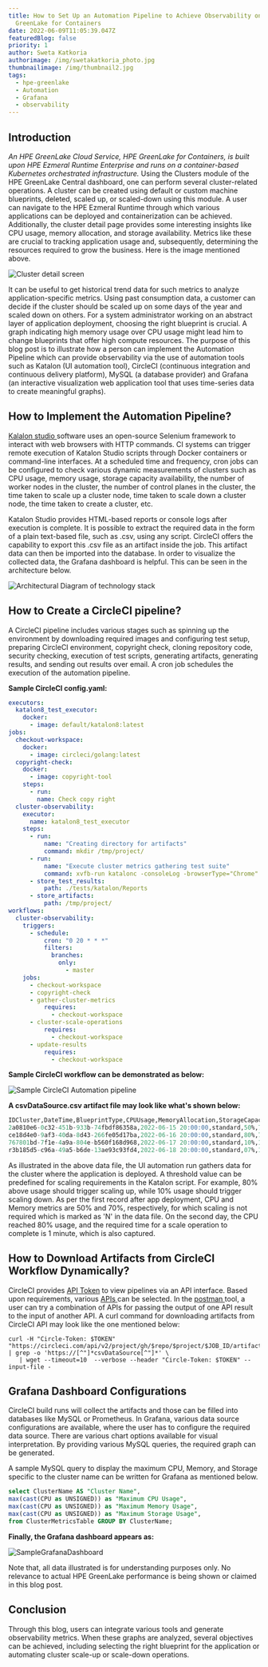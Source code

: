 ```yaml
---
title: How to Set Up an Automation Pipeline to Achieve Observability on HPE
  GreenLake for Containers
date: 2022-06-09T11:05:39.047Z
featuredBlog: false
priority: 1
author: Sweta Katkoria
authorimage: /img/swetakatkoria_photo.jpg
thumbnailimage: /img/thumbnail2.jpg
tags:
  - hpe-greenlake
  - Automation
  - Grafana
  - observability
---
```

## Introduction

*An HPE GreenLake Cloud Service, HPE GreenLake for Containers, is built upon HPE Ezmeral Runtime Enterprise and runs on a container-based Kubernetes orchestrated infrastructure.* Using the Clusters module of the HPE GreenLake Central dashboard, one can perform several cluster-related operations. A cluster can be created using default or custom machine blueprints, deleted, scaled up, or scaled-down using this module. A user can navigate to the HPE Ezmeral Runtime through which various applications can be deployed and containerization can be achieved. Additionally, the cluster detail page provides some interesting insights like CPU usage, memory allocation, and storage availability. Metrics like these are crucial to tracking application usage and, subsequently, determining the resources required to grow the business. Here is the image mentioned above.

![Cluster detail screen](/img/cluster-detail.jpg "Cluster detail screen")

It can be useful to get historical trend data for such metrics to analyze application-specific metrics. Using past consumption data, a customer can decide if the cluster should be scaled up on some days of the year and scaled down on others. For a system administrator working on an abstract layer of application deployment, choosing the right blueprint is crucial. A graph indicating high memory usage over CPU usage might lead him to change blueprints that offer high compute resources. The purpose of this blog post is to illustrate how a person can implement the Automation Pipeline which can provide observability via the use of automation tools such as Katalon (UI automation tool), CircleCI (continuous integration and continuous delivery platform), MySQL (a database provider) and Grafana (an interactive visualization web application tool that uses time-series data to create meaningful graphs).



## How to Implement the Automation Pipeline?

[Kalalon studio ](https://katalon.com/katalon-studio/)software uses an open-source Selenium framework to interact with web browsers with HTTP commands. CI systems can trigger remote execution of Katalon Studio scripts through Docker containers or command-line interfaces. At a scheduled time and frequency, cron jobs can be configured to check various dynamic measurements of clusters such as CPU usage, memory usage, storage capacity availability, the number of worker nodes in the cluster, the number of control planes in the cluster, the time taken to scale up a cluster node, time taken to scale down a cluster node, the time taken to create a cluster, etc.

Katalon Studio provides HTML-based reports or console logs after execution is complete. It is possible to extract the required data in the form of a plain text-based file, such as .csv, using any script. CircleCI offers the capability to export this .csv file as an artifact inside the job. This artifact data can then be imported into the database. In order to visualize the collected data, the Grafana dashboard is helpful. This can be seen in the architecture below.

![Architectural Diagram of technology stack](/img/architectural-diagram.jpg "Architectural Diagram of technology stack")

## How to Create a  CircleCI pipeline?

A CircleCI pipeline includes various stages such as spinning up the environment by downloading required images and configuring test setup, preparing CircleCI environment, copyright check, cloning repository code, security checking, execution of test scripts, generating artifacts, generating results, and sending out results over email. A cron job schedules the execution of the automation pipeline. 

**Sample CircleCI config.yaml:**

```yaml
executors:
  katalon8_test_executor:
    docker:
      - image: default/katalon8:latest
jobs:
  checkout-workspace:
    docker:
      - image: circleci/golang:latest
  copyright-check:
    docker:
      - image: copyright-tool
    steps:
      - run:
        name: Check copy right
  cluster-observability:
    executor:
      name: katalon8_test_executor
    steps:
      - run:
          name: "Creating directory for artifacts"
          command: mkdir /tmp/project/
      - run:
          name: "Execute cluster metrics gathering test suite"
          command: xvfb-run katalonc -consoleLog -browserType="Chrome" -retry=0 -statusDelay=15 -testSuitePath="Test Suites/ClusterMetricsSuite" -executionProfile='default' -projectPath='/project/sample.prj' --config -webui.autoUpdateDrivers=true
      - store_test_results:
          path: ./tests/katalon/Reports
      - store_artifacts:
          path: /tmp/project/
workflows:
  cluster-observability:
    triggers:
      - schedule:
          cron: "0 20 * * *"
          filters:
            branches:
              only:
                - master
    jobs:
      - checkout-workspace
      - copyright-check
      - gather-cluster-metrics
          requires:
            - checkout-workspace
      - cluster-scale-operations
          requires:
            - checkout-workspace          
      - update-results
          requires:
            - checkout-workspace 
```

**Sample CircleCI workflow can be demonstrated as below:** 

![Sample CircleCI Automation pipeline](/img/circleci-workflow.jpg "Sample CircleCI Automation pipeline")

**A csvDataSource.csv artifact file may look like what's shown below:**

```sql
IDCluster,DateTime,BlueprintType,CPUUsage,MemoryAllocation,StorageCapacity,WorkerNodeCount,ScalingRequired,ClusterScaleUpDuration,ClusterScaleDownDuration,ClusterCreationDuration,ClusterDeletionDuration
2a0810e6-0c32-451b-933b-74fbdf86358a,2022-06-15 20:00:00,standard,50%,70%,5GB,3,N,,,,
ce18d4e0-9af3-40da-8d43-266fe05d17ba,2022-06-16 20:00:00,standard,80%,70%,5GB,3,Y,01,,,
767801bd-7f1e-4a9a-804e-b560f168d968,2022-06-17 20:00:00,standard,10%,10%,5GB,4,Y,,01,,
r3b185d5-c96a-49a5-b6de-13ae93c93fd4,2022-06-18 20:00:00,standard,07%,10%,5GB,2,N,,,,
```

As illustrated in the above data file, the UI automation run gathers data for the cluster where the application is deployed. A threshold value can be predefined for scaling requirements in the Katalon script. For example, 80% above usage should trigger scaling up, while 10% usage should trigger scaling down. As per the first record after app deployment, CPU and Memory metrics are 50% and 70%, respectively, for which scaling is not required which is marked as 'N' in the data file. On the second day, the CPU reached 80% usage, and the required time for a scale operation to complete is 1 minute, which is also captured. 

## How to Download Artifacts from CircleCI Workflow Dynamically?

CircleCI provides [API Token](https://circleci.com/docs/2.0/managing-api-tokens/#creating-a-personal-api-token) to view pipelines via an API interface. Based upon requirements, various [APIs ](https://circleci.com/docs/api/v2/)can be selected. In the [postman ](https://www.postman.com/downloads/)tool, a user can try a combination of APIs for passing the output of one API result to the input of another API. A curl command for downloading artifacts from CircleCI API may look like the one mentioned below:

```shell
curl -H "Circle-Token: $TOKEN" "https://circleci.com/api/v2/project/gh/$repo/$project/$JOB_ID/artifacts" | grep -o 'https://[^"]*csvDataSource[^"]*' \
   | wget --timeout=10  --verbose --header "Circle-Token: $TOKEN" --input-file -
```

## Grafana Dashboard Configurations

CircleCI build runs will collect the artifacts and those can be filled into databases like MySQL or Prometheus. In Grafana, various data source configurations are available, where the user has to configure the required data source. There are various chart options available for visual interpretation. By providing various MySQL queries, the required graph can be generated. 

A sample MySQL query to display the maximum CPU, Memory, and Storage specific to the cluster name can be written for Grafana as mentioned below.

```sql
select ClusterName AS "Cluster Name",
max(cast(CPU as UNSIGNED)) as "Maximum CPU Usage",
max(cast(CPU as UNSIGNED)) as "Maximum Memory Usage",
max(cast(CPU as UNSIGNED)) as "Maximum Storage Usage",
from ClusterMetricsTable GROUP BY ClusterName;
```

**Finally, the Grafana dashboard appears as:**

![SampleGrafanaDashboard](/img/cluster-metrics-grafana.jpg "Sample Grafana Dashboard (Data is for illustrative purpose only. Axis are hidden)")

Note that, all data illustrated is for understanding purposes only. No relevance to actual HPE GreenLake performance is being shown or claimed in this blog post.

## Conclusion

Through this blog, users can integrate various tools and generate observability metrics. When these graphs are analyzed, several objectives can be achieved, including selecting the right blueprint for the application or automating cluster scale-up or scale-down operations.